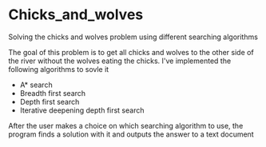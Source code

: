 # Chicks_and_wolves
Solving the chicks and wolves problem using different searching algorithms

The goal of this problem is to get all chicks and wolves to the other side of the river without the wolves eating the chicks. I've implemented the following algorithms to sovle it
  - A* search
  - Breadth first search
  - Depth first search
  - Iterative deepening depth first search

After the user makes a choice on which searching algorithm to use, the program finds a solution with it and outputs the answer to a text document
